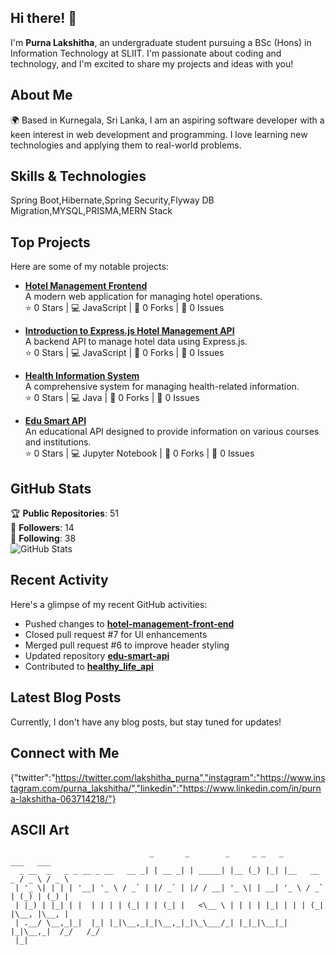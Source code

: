 ## Hi there! 👋

I'm **Purna Lakshitha**, an undergraduate student pursuing a BSc (Hons) in Information Technology at SLIIT. I'm passionate about coding and technology, and I'm excited to share my projects and ideas with you!

## About Me

🌍 Based in Kurnegala, Sri Lanka, I am an aspiring software developer with a keen interest in web development and programming. I love learning new technologies and applying them to real-world problems.

## Skills & Technologies

Spring Boot,Hibernate,Spring Security,Flyway DB Migration,MYSQL,PRISMA,MERN Stack

## Top Projects

Here are some of my notable projects:

- [**Hotel Management Frontend**](https://github.com/purnalakshitha99/hotel-management-front-end)  
  A modern web application for managing hotel operations.  
  ⭐ 0 Stars | 💻 JavaScript | 🍴 0 Forks | 🚪 0 Issues  

- [**Introduction to Express.js Hotel Management API**](https://github.com/purnalakshitha99/introduction-to-express-js-hotel-management-api)  
  A backend API to manage hotel data using Express.js.  
  ⭐ 0 Stars | 💻 JavaScript | 🍴 0 Forks | 🚪 0 Issues  

- [**Health Information System**](https://github.com/purnalakshitha99/health_information_system)  
  A comprehensive system for managing health-related information.  
  ⭐ 0 Stars | 💻 Java | 🍴 0 Forks | 🚪 0 Issues  

- [**Edu Smart API**](https://github.com/purnalakshitha99/edu-smart-api)  
  An educational API designed to provide information on various courses and institutions.  
  ⭐ 0 Stars | 💻 Jupyter Notebook | 🍴 0 Forks | 🚪 0 Issues

## GitHub Stats

🏆 **Public Repositories**: 51  
👥 **Followers**: 14  
🔄 **Following**: 38  
![GitHub Stats](https://github-readme-stats.vercel.app/api?username=purnalakshitha99&show_icons=true&theme=radical)

## Recent Activity

Here's a glimpse of my recent GitHub activities:

- Pushed changes to [**hotel-management-front-end**](https://github.com/purnalakshitha99/hotel-management-front-end)
- Closed pull request #7 for UI enhancements
- Merged pull request #6 to improve header styling
- Updated repository [**edu-smart-api**](https://github.com/purnalakshitha99/edu-smart-api)
- Contributed to [**healthy_life_api**](https://github.com/purnalakshitha99/healthy_life_api)

## Latest Blog Posts

Currently, I don't have any blog posts, but stay tuned for updates!

## Connect with Me

{"twitter":"https://twitter.com/lakshitha_purna","instagram":"https://www.instagram.com/purna_lakshitha/","linkedin":"https://www.linkedin.com/in/purna-lakshitha-063714218/"}

## ASCII Art

```
                               _       _        _     _ _   _            ___   ___  
  _ __  _   _ _ __ _ __   __ _| | __ _| | _____| |__ (_) |_| |__   __ _ / _ \ / _ \ 
 | '_ \| | | | '__| '_ \ / _` | |/ _` | |/ / __| '_ \| | __| '_ \ / _` | (_) | (_) |
 | |_) | |_| | |  | | | | (_| | | (_| |   <\__ \ | | | | |_| | | | (_| |\__, |\__, |
 | .__/ \__,_|_|  |_| |_|\__,_|_|\__,_|_|\_\___/_| |_|_|\__|_| |_|\__,_|  /_/   /_/ 
 |_|                                                                                
```
